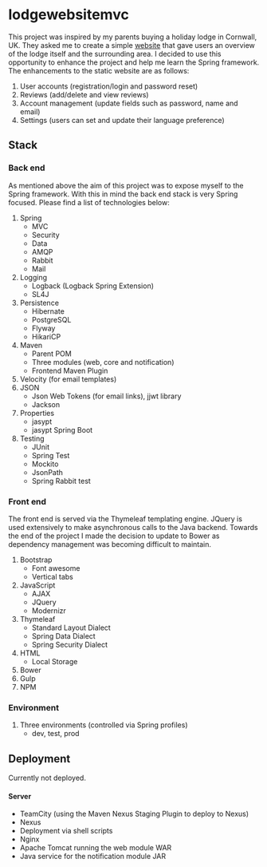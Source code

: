# lodgewebsitemvc

This project was inspired by my parents buying a holiday lodge in Cornwall, UK. They asked me to create a simple <a href="https://github.com/charliecooper45/lodgewebsite">website</a> that gave users an overview of the lodge itself and the surrounding area. I decided to use this opportunity to enhance the project and help me learn the Spring framework. The enhancements to the static website are as follows:

1. User accounts (registration/login and password reset)
2. Reviews (add/delete and view reviews)
3. Account management (update fields such as password, name and email)
4. Settings (users can set and update their language preference)

## Stack
### Back end
As mentioned above the aim of this project was to expose myself to the Spring framework. With this in mind the back end stack is very Spring focused. Please find a list of technologies below:

1. Spring
    * MVC
    * Security
    * Data
    * AMQP
    * Rabbit
    * Mail
2. Logging
    * Logback (Logback Spring Extension)
    * SL4J
3. Persistence
    * Hibernate
    * PostgreSQL
    * Flyway
    * HikariCP
4. Maven
    * Parent POM
    * Three modules (web, core and notification)
    * Frontend Maven Plugin
5. Velocity (for email templates)
6. JSON
    * Json Web Tokens (for email links), jjwt library
    * Jackson
7. Properties
    * jasypt
    * jasypt Spring Boot
8. Testing
    * JUnit
    * Spring Test
    * Mockito
    * JsonPath
    * Spring Rabbit test

### Front end
The front end is served via the Thymeleaf templating engine. JQuery is used extensively to make asynchronous calls to the Java backend. Towards the end of the project I made the decision to update to Bower as dependency management was becoming difficult to maintain.

1. Bootstrap
    * Font awesome
    * Vertical tabs
2. JavaScript
    * AJAX
    * JQuery
    * Modernizr
3. Thymeleaf
    * Standard Layout Dialect
    * Spring Data Dialect
    * Spring Security Dialect
4. HTML
    * Local Storage
5. Bower
6. Gulp
7. NPM

### Environment
1. Three environments (controlled via Spring profiles)
    * dev, test, prod

## Deployment
Currently not deployed.

#### Server
- TeamCity (using the Maven Nexus Staging Plugin to deploy to Nexus)
- Nexus
- Deployment via shell scripts
- Nginx 
- Apache Tomcat running the web module WAR
- Java service for the notification module JAR


